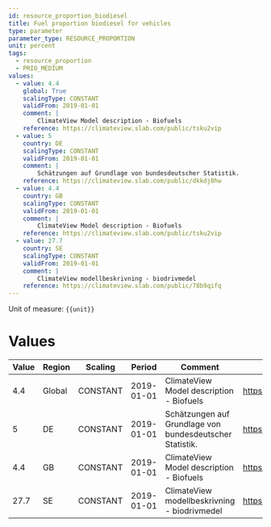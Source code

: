 ```yaml
---
id: resource_proportion_biodiesel
title: Fuel proportion biodiesel for vehicles
type: parameter
parameter_type: RESOURCE_PROPORTION
unit: percent
tags:
  - resource_proportion
  - PRIO_MEDIUM
values:
  - value: 4.4
    global: True
    scalingType: CONSTANT
    validFrom: 2019-01-01
    comment: |
        ClimateView Model description - Biofuels
    reference: https://climateview.slab.com/public/tsku2vip
  - value: 5
    country: DE
    scalingType: CONSTANT
    validFrom: 2019-01-01
    comment: |
        Schätzungen auf Grundlage von bundesdeutscher Statistik.
    reference: https://climateview.slab.com/public/dkkdj0hw
  - value: 4.4
    country: GB
    scalingType: CONSTANT
    validFrom: 2019-01-01
    comment: |
        ClimateView Model description - Biofuels
    reference: https://climateview.slab.com/public/tsku2vip
  - value: 27.7
    country: SE
    scalingType: CONSTANT
    validFrom: 2019-01-01
    comment: |
        ClimateView modellbeskrivning - biodrivmedel
    reference: https://climateview.slab.com/public/78b9qifq
---
```



Unit of measure: `{{unit}}`


# Values


| Value | Region | Scaling | Period | Comment | Reference |
|-------|--------|---------|--------|---------|-----------|
| 4.4 | Global | CONSTANT | 2019-01-01 | ClimateView Model description - Biofuels | https://climateview.slab.com/public/tsku2vip |
| 5 | DE | CONSTANT | 2019-01-01 | Schätzungen auf Grundlage von bundesdeutscher Statistik. | https://climateview.slab.com/public/dkkdj0hw |
| 4.4 | GB | CONSTANT | 2019-01-01 | ClimateView Model description - Biofuels | https://climateview.slab.com/public/tsku2vip |
| 27.7 | SE | CONSTANT | 2019-01-01 | ClimateView modellbeskrivning - biodrivmedel | https://climateview.slab.com/public/78b9qifq |


